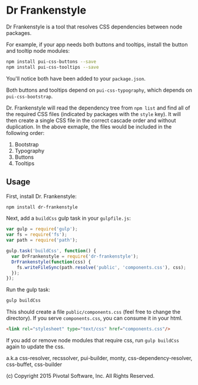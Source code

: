 # Dr Frankenstyle

Dr Frankenstyle is a tool that resolves CSS dependencies between node packages. 

For example, if your app needs both buttons and tooltips, install the button and tooltip node modules:

```sh
npm install pui-css-buttons --save
npm install pui-css-tooltips --save
```
You'll notice both have been added to your `package.json`.

Both buttons and tooltips depend on `pui-css-typography`, which depends on `pui-css-bootstrap`.
 
Dr. Frankenstyle will read the dependency tree from `npm list` and find all of the required CSS files
(indicated by packages with the `style` key). It will then create a single CSS file in the correct 
cascade order and without duplication. In the above exmaple, the files would be included in the following order:

1. Bootstrap
1. Typography
1. Buttons
1. Tooltips

## Usage

First, install Dr. Frankenstyle:

```sh
npm install dr-frankenstyle
```

Next, add a `buildCss` gulp task in your `gulpfile.js`:

```js
var gulp = require('gulp');
var fs = require('fs');
var path = require('path');

gulp.task('buildCss', function() {
  var DrFrankenstyle = require('dr-frankenstyle');
  DrFrankenstyle(function(css) {
    fs.writeFileSync(path.resolve('public', 'components.css'), css);
  });
});
```

Run the gulp task:

```sh
gulp buildCss
```

This should create a file `public/components.css` (feel free to change the directory). 
If you serve `components.css`, you can consume it in your html.

```html
<link rel="stylesheet" type="text/css" href="components.css"/>
```

If you add or remove node modules that require css, 
run `gulp buildCss` again to update the css.


a.k.a css-resolver, recssolver, pui-builder, monty, css-dependency-resolver, css-buffet, css-builder

(c) Copyright 2015 Pivotal Software, Inc. All Rights Reserved.
